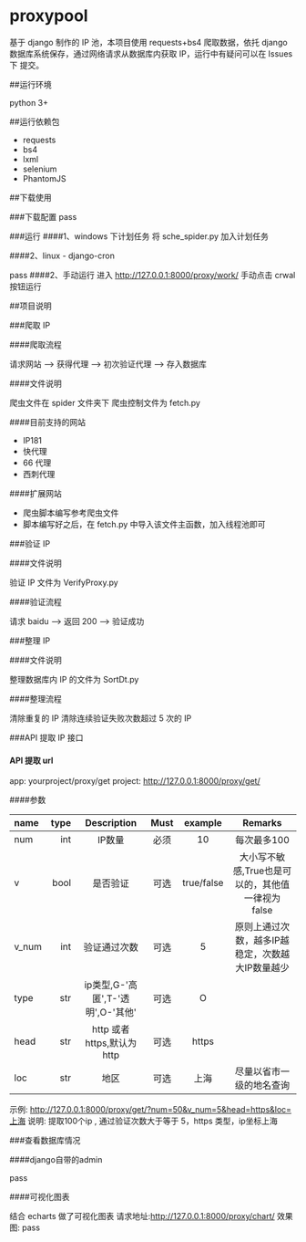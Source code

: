 # proxypool

基于 django 制作的 IP 池，本项目使用 requests+bs4 爬取数据，依托 django 数据库系统保存，通过网络请求从数据库内获取 IP，运行中有疑问可以在 Issues 下
提交。

##运行环境

python 3+

##运行依赖包

- requests
- bs4
- lxml
- selenium
- PhantomJS

##下载使用

###下载配置
pass

###运行
####1、windows 下计划任务
将 sche_spider.py 加入计划任务


####2、linux - django-cron

pass
####2、手动运行
进入 http://127.0.0.1:8000/proxy/work/
手动点击 crwal 按钮运行


##项目说明

###爬取 IP

####爬取流程

请求网站 --> 获得代理 --> 初次验证代理  --> 存入数据库

####文件说明

爬虫文件在 spider 文件夹下
爬虫控制文件为 fetch.py

####目前支持的网站

- IP181
- 快代理
- 66 代理
- 西刺代理

####扩展网站

- 爬虫脚本编写参考爬虫文件
- 脚本编写好之后，在 fetch.py 中导入该文件主函数，加入线程池即可

###验证 IP

####文件说明

验证 IP 文件为 VerifyProxy.py

####验证流程

请求 baidu --> 返回 200 --> 验证成功


###整理 IP

####文件说明

整理数据库内 IP 的文件为 SortDt.py

####整理流程

清除重复的 IP
清除连续验证失败次数超过 5 次的 IP

###API 提取 IP 接口

#### API 提取 url
app: yourproject/proxy/get
project: http://127.0.0.1:8000/proxy/get/

####参数

| name      | type | Description | Must | example | Remarks |
| :-------- | --------:| :------: | :------: | :------: | :------: |
| num    |   int |  IP数量  |   必须 |  10  |每次最多100  |
| v    |   bool |  是否验证  |   可选 |  true/false  |大小写不敏感,True也是可以的，其他值一律视为 false  |
| v_num    |   int |  验证通过次数  |   可选 |  5  |原则上通过次数，越多IP越稳定，次数越大IP数量越少 |
| type    |   str |  ip类型,G-'高匿',T-'透明',O-'其他'  |   可选 |  O  |  |
| head    |   str |  http 或者 https,默认为 http  |   可选 |  https  |  |
| loc    |   str |  地区  |   可选 |  上海  |尽量以省市一级的地名查询  |

示例: http://127.0.0.1:8000/proxy/get/?num=50&v_num=5&head=https&loc=上海
说明: 提取100个ip , 通过验证次数大于等于 5，https 类型，ip坐标上海

###查看数据库情况

####django自带的admin

pass


####可视化图表

结合 echarts 做了可视化图表
请求地址:http://127.0.0.1:8000/proxy/chart/
效果图:
pass
